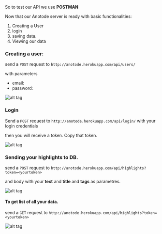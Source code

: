 So to test our API we use **POSTMAN**

Now that our Anotode server is ready with basic functionalities:

 1. Creating a User
 2. login 
 3. saving data. 
 4. Viewing our data


### Creating a user:

send a `POST` request to `http://anotode.herokuapp.com/api/users/`

with parameters
-  email: 
- password:

![alt tag](https://cloud.githubusercontent.com/assets/9148277/19167683/71b557a6-8c2a-11e6-9f27-6584e8e373c0.gif)

### Login 

Send a `POST` request to `http://anotode.herokuapp.com/api/login/` with your login credentials

then you will receive a token. Copy that token.


![alt tag](https://cloud.githubusercontent.com/assets/9148277/19167761/b5cbd94c-8c2a-11e6-918d-e553d1b3ac3e.gif)


### Sending  your highlights to DB.

send a `POST` request to `http://anotode.herokuapp.com/api/highlights?token=<yourtoken>` 

and body with your **text** and **title** and **tags** as parametres.

![alt tag](https://cloud.githubusercontent.com/assets/9148277/19167791/d34fa32c-8c2a-11e6-92d5-6801c4a1d8e8.gif)

#### To get list of all your data. 

send a `GET` request to `http://anotode.herokuapp.com/api/highlights?token=<yourtoken>`  

![alt tag](https://cloud.githubusercontent.com/assets/9148277/19167793/d5538a30-8c2a-11e6-8fc7-a6fe0c1e3128.gif)
